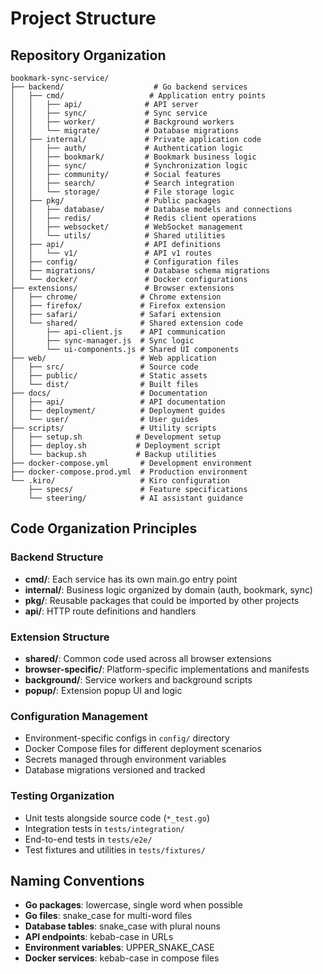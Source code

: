 # Project Structure

## Repository Organization

```
bookmark-sync-service/
├── backend/                    # Go backend services
│   ├── cmd/                   # Application entry points
│   │   ├── api/              # API server
│   │   ├── sync/             # Sync service
│   │   ├── worker/           # Background workers
│   │   └── migrate/          # Database migrations
│   ├── internal/             # Private application code
│   │   ├── auth/             # Authentication logic
│   │   ├── bookmark/         # Bookmark business logic
│   │   ├── sync/             # Synchronization logic
│   │   ├── community/        # Social features
│   │   ├── search/           # Search integration
│   │   └── storage/          # File storage logic
│   ├── pkg/                  # Public packages
│   │   ├── database/         # Database models and connections
│   │   ├── redis/            # Redis client operations
│   │   ├── websocket/        # WebSocket management
│   │   └── utils/            # Shared utilities
│   ├── api/                  # API definitions
│   │   └── v1/               # API v1 routes
│   ├── config/               # Configuration files
│   ├── migrations/           # Database schema migrations
│   └── docker/               # Docker configurations
├── extensions/               # Browser extensions
│   ├── chrome/              # Chrome extension
│   ├── firefox/             # Firefox extension
│   ├── safari/              # Safari extension
│   └── shared/              # Shared extension code
│       ├── api-client.js    # API communication
│       ├── sync-manager.js  # Sync logic
│       └── ui-components.js # Shared UI components
├── web/                     # Web application
│   ├── src/                 # Source code
│   ├── public/              # Static assets
│   └── dist/                # Built files
├── docs/                    # Documentation
│   ├── api/                 # API documentation
│   ├── deployment/          # Deployment guides
│   └── user/                # User guides
├── scripts/                 # Utility scripts
│   ├── setup.sh            # Development setup
│   ├── deploy.sh           # Deployment script
│   └── backup.sh           # Backup utilities
├── docker-compose.yml       # Development environment
├── docker-compose.prod.yml  # Production environment
└── .kiro/                   # Kiro configuration
    ├── specs/               # Feature specifications
    └── steering/            # AI assistant guidance
```

## Code Organization Principles

### Backend Structure
- **cmd/**: Each service has its own main.go entry point
- **internal/**: Business logic organized by domain (auth, bookmark, sync)
- **pkg/**: Reusable packages that could be imported by other projects
- **api/**: HTTP route definitions and handlers

### Extension Structure
- **shared/**: Common code used across all browser extensions
- **browser-specific/**: Platform-specific implementations and manifests
- **background/**: Service workers and background scripts
- **popup/**: Extension popup UI and logic

### Configuration Management
- Environment-specific configs in `config/` directory
- Docker Compose files for different deployment scenarios
- Secrets managed through environment variables
- Database migrations versioned and tracked

### Testing Organization
- Unit tests alongside source code (`*_test.go`)
- Integration tests in `tests/integration/`
- End-to-end tests in `tests/e2e/`
- Test fixtures and utilities in `tests/fixtures/`

## Naming Conventions

- **Go packages**: lowercase, single word when possible
- **Go files**: snake_case for multi-word files
- **Database tables**: snake_case with plural nouns
- **API endpoints**: kebab-case in URLs
- **Environment variables**: UPPER_SNAKE_CASE
- **Docker services**: kebab-case in compose files